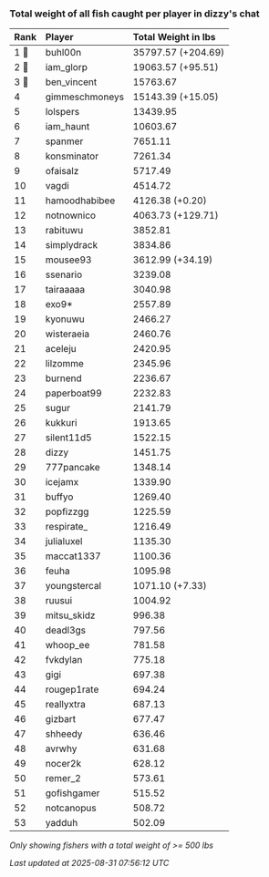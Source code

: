 ### Total weight of all fish caught per player in dizzy's chat

| Rank  | Player         | Total Weight in lbs |
|:------|:---------------|:--------------------|
| 1 🥇  | buhl00n        | 35797.57 (+204.69)  |
| 2 🥈  | iam_glorp      | 19063.57 (+95.51)   |
| 3 🥉  | ben_vincent    | 15763.67            |
| 4     | gimmeschmoneys | 15143.39 (+15.05)   |
| 5     | lolspers       | 13439.95            |
| 6     | iam_haunt      | 10603.67            |
| 7     | spanmer        | 7651.11             |
| 8     | konsminator    | 7261.34             |
| 9     | ofaisalz       | 5717.49             |
| 10    | vagdi          | 4514.72             |
| 11    | hamoodhabibee  | 4126.38 (+0.20)     |
| 12    | notnownico     | 4063.73 (+129.71)   |
| 13    | rabituwu       | 3852.81             |
| 14    | simplydrack    | 3834.86             |
| 15    | mousee93       | 3612.99 (+34.19)    |
| 16    | ssenario       | 3239.08             |
| 17    | tairaaaaa      | 3040.98             |
| 18    | exo9*          | 2557.89             |
| 19    | kyonuwu        | 2466.27             |
| 20    | wisteraeia     | 2460.76             |
| 21    | aceleju        | 2420.95             |
| 22    | lilzomme       | 2345.96             |
| 23    | burnend        | 2236.67             |
| 24    | paperboat99    | 2232.83             |
| 25    | sugur          | 2141.79             |
| 26    | kukkuri        | 1913.65             |
| 27    | silent11d5     | 1522.15             |
| 28    | dizzy          | 1451.75             |
| 29    | 777pancake     | 1348.14             |
| 30    | icejamx        | 1339.90             |
| 31    | buffyo         | 1269.40             |
| 32    | popfizzgg      | 1225.59             |
| 33    | respirate_     | 1216.49             |
| 34    | julialuxel     | 1135.30             |
| 35    | maccat1337     | 1100.36             |
| 36    | feuha          | 1095.98             |
| 37    | youngstercal   | 1071.10 (+7.33)     |
| 38    | ruusui         | 1004.92             |
| 39    | mitsu_skidz    | 996.38              |
| 40    | deadl3gs       | 797.56              |
| 41    | whoop_ee       | 781.58              |
| 42    | fvkdylan       | 775.18              |
| 43    | gigi           | 697.38              |
| 44    | rougep1rate    | 694.24              |
| 45    | reallyxtra     | 687.13              |
| 46    | gizbart        | 677.47              |
| 47    | shheedy        | 636.46              |
| 48    | avrwhy         | 631.68              |
| 49    | nocer2k        | 628.12              |
| 50    | remer_2        | 573.61              |
| 51    | gofishgamer    | 515.52              |
| 52    | notcanopus     | 508.72              |
| 53    | yadduh         | 502.09              |

_Only showing fishers with a total weight of >= 500 lbs_

_Last updated at 2025-08-31 07:56:12 UTC_